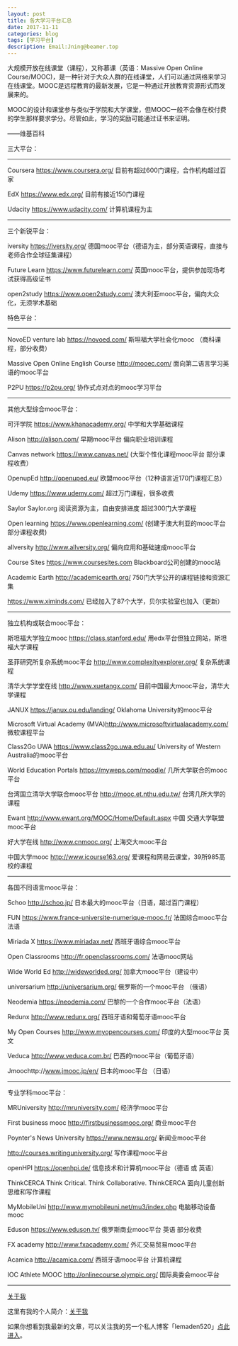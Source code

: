 ```yaml
---
layout: post
title: 各大学习平台汇总
date: 2017-11-11
categories: blog
tags: [学习平台]
description: Email:Jning@beamer.top
---
```


大规模开放在线课堂（课程），又称慕课（英语：Massive Open Online Course/MOOC)，是一种针对于大众人群的在线课堂，人们可以通过网络来学习在线课堂。MOOC是远程教育的最新发展，它是一种通过开放教育资源形式而发展来的。

MOOC的设计和课堂参与类似于学院和大学课堂，但MOOC一般不会像在校付费的学生那样要求学分。尽管如此，学习的奖励可能通过证书来证明。

——维基百科

三大平台：

---

Coursera https://www.coursera.org/ 目前有超过600门课程，合作机构超过百家

EdX https://www.edx.org/ 目前有接近150门课程

Udacity https://www.udacity.com/ 计算机课程为主

---

三个新锐平台：

iversity https://iversity.org/ 德国mooc平台（德语为主，部分英语课程，直接与老师合作全球征集课程）

Future Learn https://www.futurelearn.com/ 英国mooc平台，提供参加现场考试获得高级证书

open2study https://www.open2study.com/ 澳大利亚mooc平台，偏向大众化，无须学术基础

特色平台：

---

NovoED venture lab https://novoed.com/ 斯坦福大学社会化mooc （商科课程，部分收费）

Massive Open Online English Course http://mooec.com/ 面向第二语言学习英语的mooc平台

P2PU https://p2pu.org/ 协作式点对点的mooc学习平台

---

其他大型综合mooc平台：

可汗学院 https://www.khanacademy.org/ 中学和大学基础课程

Alison http://alison.com/ 早期mooc平台 偏向职业培训课程

Canvas network https://www.canvas.net/ (大型个性化课程mooc平台 部分课程收费）

OpenupEd http://openuped.eu/ 欧盟mooc平台（12种语言近170门课程汇总）

Udemy https://www.udemy.com/ 超过万门课程，很多收费

Saylor Saylor.org 阅读资源为主，自由安排进度 超过300门大学课程

Open learning https://www.openlearning.com/ (创建于澳大利亚的mooc平台 部分课程收费)

allversity http://www.allversity.org/ 偏向应用和基础速成mooc平台

Course Sites https://www.coursesites.com Blackboard公司创建的mooc站

Academic Earth http://academicearth.org/ 750门大学公开的课程链接和资源汇集

https://www.ximinds.com/ 已经加入了87个大学，贝尔实验室也加入（更新）

---

独立机构或联合mooc平台：

斯坦福大学独立mooc https://class.stanford.edu/ 用edx平台但独立网站，斯坦福大学课程

圣菲研究所复杂系统mooc平台 http://www.complexityexplorer.org/ 复杂系统课程

清华大学学堂在线 http://www.xuetangx.com/ 目前中国最大mooc平台，清华大学课程

JANUX https://janux.ou.edu/landing/ Oklahoma University的mooc平台

Microsoft Virtual Academy (MVA)http://www.microsoftvirtualacademy.com/ 微软课程平台

Class2Go UWA https://www.class2go.uwa.edu.au/ University of Western Australia的mooc平台

World Education Portals https://myweps.com/moodle/ 几所大学联合的mooc平台

台湾国立清华大学联合mooc平台 http://mooc.et.nthu.edu.tw/ 台湾几所大学的课程

Ewant http://www.ewant.org/MOOC/Home/Default.aspx 中国 交通大学联盟mooc平台

好大学在线 http://www.cnmooc.org/ 上海交大mooc平台

中国大学mooc http://www.icourse163.org/ 爱课程和网易云课堂，39所985高校的课程

---

各国不同语言mooc平台：

Schoo http://schoo.jp/ 日本最大的mooc平台（日语，超过百门课程）

FUN https://www.france-universite-numerique-mooc.fr/ 法国综合mooc平台 法语

Miriada X https://www.miriadax.net/ 西班牙语综合mooc平台

Open Classrooms http://fr.openclassrooms.com/ 法语mooc网站

Wide World Ed http://wideworlded.org/ 加拿大mooc平台（建设中）

universarium http://universarium.org/ 俄罗斯的一个mooc平台 （俄语）

Neodemia https://neodemia.com/ 巴黎的一个合作mooc平台（法语）

Redunx http://www.redunx.org/ 西班牙语和葡萄牙语mooc平台

My Open Courses http://www.myopencourses.com/ 印度的大型mooc平台 英文

Veduca http://www.veduca.com.br/ 巴西的mooc平台（葡萄牙语）

Jmoochttp://www.jmooc.jp/en/ 日本的mooc平台 （日语）

---

专业学科mooc平台：

MRUniversity http://mruniversity.com/ 经济学mooc平台

First business mooc http://firstbusinessmooc.org/ 商业mooc平台

Poynter's News University https://www.newsu.org/ 新闻业mooc平台

http://courses.writinguniversity.org/ 写作课程mooc平台

openHPI https://openhpi.de/ 信息技术和计算机mooc平台（德语 或 英语）

ThinkCERCA Think Critical. Think Collaborative. ThinkCERCA 面向儿童创新思维和写作课程

MyMobileUni http://www.mymobileuni.net/mu3/index.php 电脑移动设备mooc

Eduson https://www.eduson.tv/ 俄罗斯商业mooc平台 英语 部分收费

FX academy http://www.fxacademy.com/ 外汇交易贸易mooc平台

Acamica http://acamica.com/ 西班牙语mooc平台 计算机课程

IOC Athlete MOOC http://onlinecourse.olympic.org/ 国际奥委会mooc平台

---

[关于我](http://beamer.top/about/)

这里有我的个人简介：[关于我](http://beamer.top/about/)

如果你想看到我最新的文章，可以关注我的另一个私人博客「lemaden520」[点此进入](https://liuning.vip/)。
